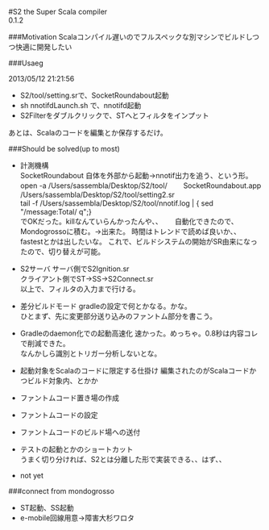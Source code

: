 #S2
the Super Scala compiler  
0.1.2

###Motivation
Scalaコンパイル遅いのでフルスペックな別マシンでビルドしつつ快適に開発したい

###Usaeg

2013/05/12 21:21:56

* S2/tool/setting.srで、SocketRoundabout起動
* sh nnotifdLaunch.sh で、nnotifd起動
* S2Filterをダブルクリックで、STへとフィルタをインプット

あとは、Scalaのコードを編集とか保存するだけ。

###Should be solved(up to most)
* 計測機構  
	SocketRoundabout 自体を外部から起動→nnotif出力を追う、という形。
	open -a /Users/sassembla/Desktop/S2/tool/　　	SocketRoundabout.app /Users/sassembla/Desktop/S2/tool/setting2.sr  
	tail -f /Users/sassembla/Desktop/S2/tool/nnotif.log | { sed "/message:Total/ q";}  
	でOKだった。killなんていらんかったんや、、　　
	自動化できたので、Mondogrossoに積む。→出来た。
	時間はトレンドで読めば良いか、、fastestとかは出したいな。
	これで、ビルドシステムの開始がSR由来になったので、切り替えが可能。
	
* S2サーバ
	サーバ側でS2Ignition.sr  
	クライアント側でST->SS->S2Connect.sr  
	以上で、フィルタの入力まで行ける。
	
* 差分ビルドモード
	gradleの設定で何とかなる。かな。  
	ひとまず、先に変更部分送り込みのファントム部分を書こう。
	
* Gradleのdaemon化での起動高速化
	速かった。めっちゃ。0.8秒は内容コレで削減できた。  
	なんかしら識別とトリガー分析しないとな。
	
* 起動対象をScalaのコードに限定する仕掛け
	編集されたのがScalaコードかつビルド対象内、とかか
	
* ファントムコード置き場の作成
* ファントムコードの設定
* ファントムコードのビルド場への送付
* テストの起動とかのショートカット  
	うまく切り分ければ、S2とは分離した形で実装できる、、はず、、
* not yet


###connect from mondogrosso
* ST起動、SS起動
* e-mobile回線用意→障害大杉ワロタ
